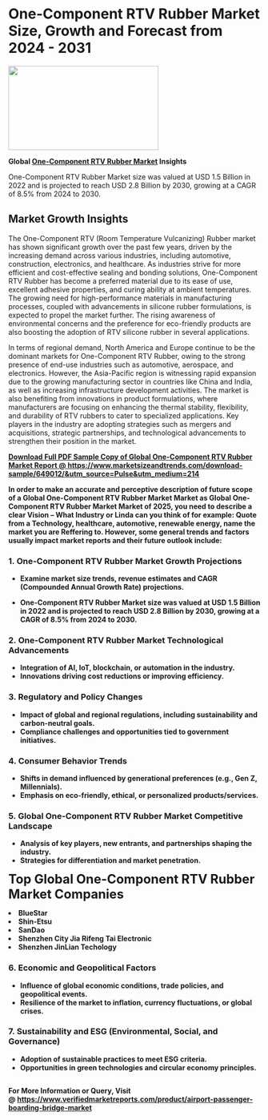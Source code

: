 <H1>One-Component RTV Rubber Market Size, Growth and Forecast from 2024 - 2031</H1><img class="aligncenter size-medium wp-image-584254" src="https://thirdeyenews.in/wp-content/uploads/2024/09/Global-Market-Research-300x168.jpeg" alt="" width="300" height="168" /><p><strong>Global&nbsp;<a href="https://www.marketsizeandtrends.com/download-sample/649012/&amp;utm_source=Pulse&amp;utm_medium=214">One-Component RTV Rubber Market</a> Insights</strong></p><p>One-Component RTV Rubber Market size was valued at USD 1.5 Billion in 2022 and is projected to reach USD 2.8 Billion by 2030, growing at a CAGR of 8.5% from 2024 to 2030.</p><p><h2>Market Growth Insights</h2> <p>The One-Component RTV (Room Temperature Vulcanizing) Rubber market has shown significant growth over the past few years, driven by the increasing demand across various industries, including automotive, construction, electronics, and healthcare. As industries strive for more efficient and cost-effective sealing and bonding solutions, One-Component RTV Rubber has become a preferred material due to its ease of use, excellent adhesive properties, and curing ability at ambient temperatures. The growing need for high-performance materials in manufacturing processes, coupled with advancements in silicone rubber formulations, is expected to propel the market further. The rising awareness of environmental concerns and the preference for eco-friendly products are also boosting the adoption of RTV silicone rubber in several applications.</p> <p><strong><a href="download-sample-link"></a></strong></p> <p>In terms of regional demand, North America and Europe continue to be the dominant markets for One-Component RTV Rubber, owing to the strong presence of end-use industries such as automotive, aerospace, and electronics. However, the Asia-Pacific region is witnessing rapid expansion due to the growing manufacturing sector in countries like China and India, as well as increasing infrastructure development activities. The market is also benefiting from innovations in product formulations, where manufacturers are focusing on enhancing the thermal stability, flexibility, and durability of RTV rubbers to cater to specialized applications. Key players in the industry are adopting strategies such as mergers and acquisitions, strategic partnerships, and technological advancements to strengthen their position in the market.</p> <p><strong><a href="get-more-link"></p><p><span class=""><strong>Download Full PDF Sample Copy of Global One-Component RTV Rubber Market Report</strong> @ <a href="https://www.marketsizeandtrends.com/download-sample/649012/&amp;utm_source=Pulse&amp;utm_medium=214" target="_blank">https://www.marketsizeandtrends.com/download-sample/649012/&amp;utm_source=Pulse&amp;utm_medium=214</a></span></p><p>In order to make an accurate and perceptive description of future scope of a Global&nbsp;One-Component RTV Rubber Market Market as Global&nbsp;One-Component RTV Rubber Market Market of 2025, you need to describe a clear Vision &ndash; What Industry or Linda can you think of for example: Quote from a Technology, healthcare, automotive, renewable energy, name the market you are Reffering to. However, some general trends and factors usually impact market reports and their future outlook include:</p><h3>1.&nbsp;<strong>One-Component RTV Rubber Market Growth Projections</strong></h3><ul><li>Examine market size trends, revenue estimates and CAGR (Compounded Annual Growth Rate) projections.</li><li><p>One-Component RTV Rubber Market size was valued at USD 1.5 Billion in 2022 and is projected to reach USD 2.8 Billion by 2030, growing at a CAGR of 8.5% from 2024 to 2030.</p></li></ul><h3>2.&nbsp;<strong>One-Component RTV Rubber Market Technological Advancements</strong></h3><ul><li>Integration of AI, IoT, blockchain, or automation in the industry.</li><li>Innovations driving cost reductions or improving efficiency.</li></ul><h3>3.&nbsp;<strong>Regulatory and Policy Changes</strong></h3><ul><li>Impact of global and regional regulations, including sustainability and carbon-neutral goals.</li><li>Compliance challenges and opportunities tied to government initiatives.</li></ul><h3>4.&nbsp;<strong>Consumer Behavior Trends</strong></h3><ul><li>Shifts in demand influenced by generational preferences (e.g., Gen Z, Millennials).</li><li>Emphasis on eco-friendly, ethical, or personalized products/services.</li></ul><h3>5.&nbsp;<strong>Global One-Component RTV Rubber Market Competitive Landscape</strong></h3><ul><li>Analysis of key players, new entrants, and partnerships shaping the industry.</li><li>Strategies for differentiation and market penetration.</li></ul><p data-pm-slice="1 1 []"><span style="color: inherit; font-family: inherit; font-size: 25px;">Top Global One-Component RTV Rubber Market Companies</span></p><div class="" data-test-id=""><p><li>BlueStar</li><li> Shin-Etsu</li><li> SanDao</li><li> Shenzhen City Jia Rifeng Tai Electronic</li><li> Shenzhen JinLian Techology</li></p></div><h3>6.&nbsp;<strong>Economic and Geopolitical Factors</strong></h3><ul><li>Influence of global economic conditions, trade policies, and geopolitical events.</li><li>Resilience of the market to inflation, currency fluctuations, or global crises.</li></ul><h3>7.&nbsp;<strong>Sustainability and ESG (Environmental, Social, and Governance)</strong></h3><ul><li>Adoption of sustainable practices to meet ESG criteria.</li><li>Opportunities in green technologies and circular economy principles.</li></ul><h2><strong style="font-size: 14px;">For More Information or Query, Visit @&nbsp;</strong><a style="background-color: #ffffff; font-size: 14px;" href="https://www.marketsizeandtrends.com/report/one-component-rtv-rubber-market/" target="_blank">https://www.verifiedmarketreports.com/product/airport-passenger-boarding-bridge-market</a></h2>
